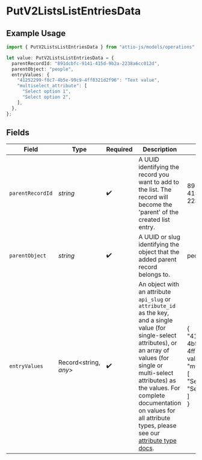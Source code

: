 # PutV2ListsListEntriesData

## Example Usage

```typescript
import { PutV2ListsListEntriesData } from "attio-js/models/operations";

let value: PutV2ListsListEntriesData = {
  parentRecordId: "891dcbfc-9141-415d-9b2a-2238a6cc012d",
  parentObject: "people",
  entryValues: {
    "41252299-f8c7-4b5e-99c9-4ff8321d2f96": "Text value",
    "multiselect_attribute": [
      "Select option 1",
      "Select option 2",
    ],
  },
};
```

## Fields

| Field                                                                                                                                                                                                                                                                                                                           | Type                                                                                                                                                                                                                                                                                                                            | Required                                                                                                                                                                                                                                                                                                                        | Description                                                                                                                                                                                                                                                                                                                     | Example                                                                                                                                                                                                                                                                                                                         |
| ------------------------------------------------------------------------------------------------------------------------------------------------------------------------------------------------------------------------------------------------------------------------------------------------------------------------------- | ------------------------------------------------------------------------------------------------------------------------------------------------------------------------------------------------------------------------------------------------------------------------------------------------------------------------------- | ------------------------------------------------------------------------------------------------------------------------------------------------------------------------------------------------------------------------------------------------------------------------------------------------------------------------------- | ------------------------------------------------------------------------------------------------------------------------------------------------------------------------------------------------------------------------------------------------------------------------------------------------------------------------------- | ------------------------------------------------------------------------------------------------------------------------------------------------------------------------------------------------------------------------------------------------------------------------------------------------------------------------------- |
| `parentRecordId`                                                                                                                                                                                                                                                                                                                | *string*                                                                                                                                                                                                                                                                                                                        | :heavy_check_mark:                                                                                                                                                                                                                                                                                                              | A UUID identifying the record you want to add to the list. The record will become the 'parent' of the created list entry.                                                                                                                                                                                                       | 891dcbfc-9141-415d-9b2a-2238a6cc012d                                                                                                                                                                                                                                                                                            |
| `parentObject`                                                                                                                                                                                                                                                                                                                  | *string*                                                                                                                                                                                                                                                                                                                        | :heavy_check_mark:                                                                                                                                                                                                                                                                                                              | A UUID or slug identifying the object that the added parent record belongs to.                                                                                                                                                                                                                                                  | people                                                                                                                                                                                                                                                                                                                          |
| `entryValues`                                                                                                                                                                                                                                                                                                                   | Record<string, *any*>                                                                                                                                                                                                                                                                                                           | :heavy_check_mark:                                                                                                                                                                                                                                                                                                              | An object with an attribute `api_slug` or `attribute_id` as the key, and a single value (for single-select attributes), or an array of values (for single or multi-select attributes) as the values. For complete documentation on values for all attribute types, please see our [attribute type docs](/docs/attribute-types). | {<br/>"41252299-f8c7-4b5e-99c9-4ff8321d2f96": "Text value",<br/>"multiselect_attribute": [<br/>"Select option 1",<br/>"Select option 2"<br/>]<br/>}                                                                                                                                                                             |